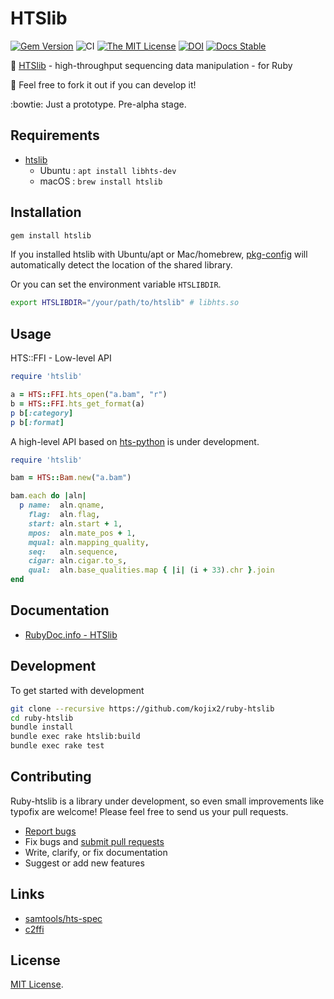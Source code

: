 # HTSlib

[![Gem Version](https://badge.fury.io/rb/htslib.svg)](https://badge.fury.io/rb/htslib)
![CI](https://github.com/kojix2/ruby-htslib/workflows/CI/badge.svg)
[![The MIT License](https://img.shields.io/badge/license-MIT-blue.svg)](LICENSE.txt)
[![DOI](https://zenodo.org/badge/247078205.svg)](https://zenodo.org/badge/latestdoi/247078205)
[![Docs Stable](https://img.shields.io/badge/docs-stable-blue.svg)](https://rubydoc.info/gems/htslib)

:dna: [HTSlib](https://github.com/samtools/htslib) - high-throughput sequencing data manipulation - for Ruby

:apple: Feel free to fork it out if you can develop it! 

:bowtie: Just a prototype. Pre-alpha stage.

## Requirements

* [htslib](https://github.com/samtools/htslib)
  * Ubuntu : `apt install libhts-dev`
  * macOS : `brew install htslib`

## Installation

```sh
gem install htslib
```

If you installed htslib with Ubuntu/apt or Mac/homebrew, [pkg-config](https://github.com/ruby-gnome/pkg-config) will automatically detect the location of the shared library.

Or you can set the environment variable `HTSLIBDIR`.

```sh
export HTSLIBDIR="/your/path/to/htslib" # libhts.so
```

## Usage

HTS::FFI - Low-level API 

```ruby
require 'htslib'

a = HTS::FFI.hts_open("a.bam", "r")
b = HTS::FFI.hts_get_format(a)
p b[:category]
p b[:format]
```

A high-level API based on [hts-python](https://github.com/quinlan-lab/hts-python) is under development.

```ruby
require 'htslib'

bam = HTS::Bam.new("a.bam")

bam.each do |aln|
  p name:  aln.qname,
    flag:  aln.flag,
    start: aln.start + 1,
    mpos:  aln.mate_pos + 1,
    mqual: aln.mapping_quality,
    seq:   aln.sequence,
    cigar: aln.cigar.to_s,
    qual:  aln.base_qualities.map { |i| (i + 33).chr }.join
end
```

## Documentation

* [RubyDoc.info - HTSlib](https://rdoc.info/gems/htslib)

## Development

To get started with development

```sh
git clone --recursive https://github.com/kojix2/ruby-htslib
cd ruby-htslib
bundle install
bundle exec rake htslib:build
bundle exec rake test
```

## Contributing

Ruby-htslib is a library under development, so even small improvements like typofix are welcome! Please feel free to send us your pull requests.

* [Report bugs](https://github.com/kojix2/ruby-htslib/issues)
* Fix bugs and [submit pull requests](https://github.com/kojix2/ruby-htslib/pulls)
* Write, clarify, or fix documentation
* Suggest or add new features

## Links

* [samtools/hts-spec](https://github.com/samtools/hts-specs)
* [c2ffi](https://github.com/rpav/c2ffi)

## License

[MIT License](https://opensource.org/licenses/MIT).
